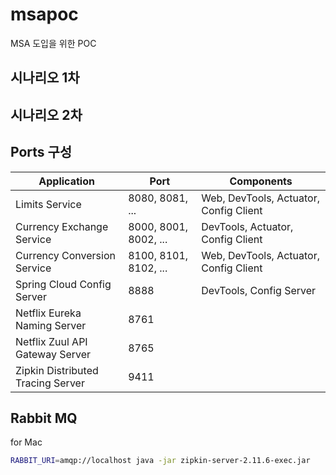 # msapoc

MSA 도입을 위한 POC

## 시나리오 1차

## 시나리오 2차

## Ports 구성

| Application                       | Port                  | Components                               |
| --------------------------------- | --------------------- |------------------------------------------|
| Limits Service                    | 8080, 8081, ...       | Web, DevTools, Actuator, Config Client   |
| Currency Exchange Service         | 8000, 8001, 8002, ... | DevTools, Actuator, Config Client        |
| Currency Conversion Service       | 8100, 8101, 8102, ... | Web, DevTools, Actuator, Config Client   |
| Spring Cloud Config Server        | 8888                  | DevTools, Config Server                  |
| Netflix Eureka Naming Server      | 8761                  |
| Netflix Zuul API Gateway Server   | 8765                  |
| Zipkin Distributed Tracing Server | 9411                  |


## Rabbit MQ

for Mac
``` bash
RABBIT_URI=amqp://localhost java -jar zipkin-server-2.11.6-exec.jar
```
